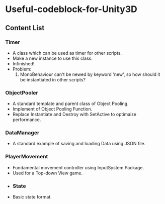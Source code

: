 # Useful-codeblock-for-Unity3D
## Content List
### Timer
 * A class which can be used as timer for other scripts.
 * Make a new instance to use this class.
 * Infinished!
 * Problem:
      1. MonoBehaviour can't be newed by keyword 'new', so how should
         it be instantiated in other scripts?
### ObjectPooler
 * A standard template and parent class of Object Pooling.
 * Implement of Object Pooling Function.
 * Replace Instantiate and Destroy with SetActive to optimaize performance.
### DataManager
 * A standard example of saving and loading Data using JSON file.
### PlayerMovement
 * Fundamental movement controller using InputSystem Package.
 * Used for a Top-down View game. 
 * ### State
 * Basic state format.